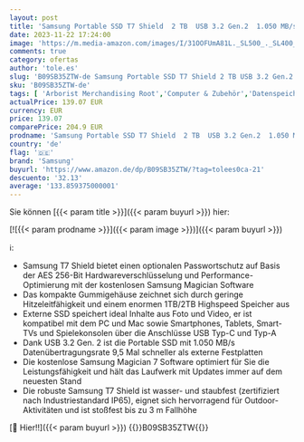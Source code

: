 ```yaml
---
layout: post
title: 'Samsung Portable SSD T7 Shield  2 TB  USB 3.2 Gen.2  1.050 MB/s Lesen  1.000 MB/s Schreiben  Robuste externe Festplatte Outdoor für Mac  PC und Smartphone  Blau  MU-PE2T0R/EU'
date: 2023-11-22 17:24:00
image: 'https://m.media-amazon.com/images/I/31OOFUmA81L._SL500_._SL400_.jpg'
comments: true
category: ofertas
author: 'tole.es'
slug: 'B09SB35ZTW-de Samsung Portable SSD T7 Shield 2 TB USB 3.2 Gen.2 1.050...'
sku: 'B09SB35ZTW-de'
tags: [ 'Arborist Merchandising Root','Computer & Zubehör','Datenspeicher','Externe Datenspeicher','Externe SSD','PC gaming components','Self Service','Special Features Stores','a4cbee59-f823-40fe-831a-7de64f655f6f_0','a4cbee59-f823-40fe-831a-7de64f655f6f_9701','samsung','🇩🇪', ]
actualPrice: 139.07 EUR
currency: EUR
price: 139.07
comparePrice: 204.9 EUR
prodname: 'Samsung Portable SSD T7 Shield  2 TB  USB 3.2 Gen.2  1.050 MB/s Lesen  1.000 MB/s Schreiben  Robuste externe Festplatte Outdoor für Mac  PC und Smartphone  Blau  MU-PE2T0R/EU'
country: 'de'
flag: '🇩🇪'
brand: 'Samsung'
buyurl: 'https://www.amazon.de/dp/B09SB35ZTW/?tag=tolees0ca-21'
descuento: '32.13'
average: '133.859375000001'
---
```


Sie können [{{< param title >}}]({{< param buyurl >}}) hier:

[![{{< param prodname >}}]({{< param image >}})]({{< param buyurl >}})

ℹ️:

- Samsung T7 Shield bietet einen optionalen Passwortschutz auf Basis der AES 256-Bit Hardwareverschlüsselung und Performance-Optimierung mit der kostenlosen Samsung Magician Software
- Das kompakte Gummigehäuse zeichnet sich durch geringe Hitzeleitfähigkeit und einem enormen 1TB/2TB Highspeed Speicher aus
- Externe SSD speichert ideal Inhalte aus Foto und Video, er ist kompatibel mit dem PC und Mac sowie Smartphones, Tablets, Smart-TVs und Spielekonsolen über die Anschlüsse USB Typ-C und Typ-A
- Dank USB 3.2 Gen. 2 ist die Portable SSD mit 1.050 MB/s Datenübertragungsrate 9,5 Mal schneller als externe Festplatten
- Die kostenlose Samsung Magician 7 Software optimiert für Sie die Leistungsfähigkeit und hält das Laufwerk mit Updates immer auf dem neuesten Stand
- Die robuste Samsung T7 Shield ist wasser- und staubfest (zertifiziert nach Industriestandard IP65), eignet sich hervorragend für Outdoor-Aktivitäten und ist stoßfest bis zu 3 m Fallhöhe

[🛒 Hier!!]({{< param buyurl >}})
{{<world>}}B09SB35ZTW{{</world>}}
